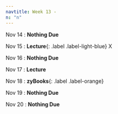 ```yaml
---
navtitle: Week 13 -
n: "n"
---
```


Nov 14
: **Nothing Due**

Nov 15
: **Lecture**{: .label .label-light-blue} X

Nov 16
: **Nothing Due**

Nov 17
: **Lecture**

Nov 18
: **zyBooks**{: .label .label-orange} 

Nov 19
: **Nothing Due**

Nov 20
: **Nothing Due**

